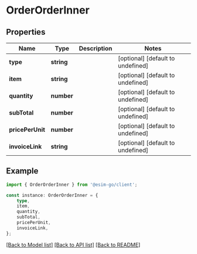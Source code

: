 # OrderOrderInner


## Properties

Name | Type | Description | Notes
------------ | ------------- | ------------- | -------------
**type** | **string** |  | [optional] [default to undefined]
**item** | **string** |  | [optional] [default to undefined]
**quantity** | **number** |  | [optional] [default to undefined]
**subTotal** | **number** |  | [optional] [default to undefined]
**pricePerUnit** | **number** |  | [optional] [default to undefined]
**invoiceLink** | **string** |  | [optional] [default to undefined]

## Example

```typescript
import { OrderOrderInner } from '@esim-go/client';

const instance: OrderOrderInner = {
    type,
    item,
    quantity,
    subTotal,
    pricePerUnit,
    invoiceLink,
};
```

[[Back to Model list]](../README.md#documentation-for-models) [[Back to API list]](../README.md#documentation-for-api-endpoints) [[Back to README]](../README.md)
